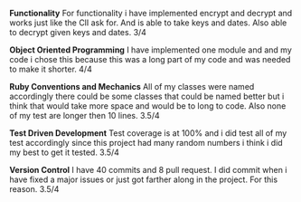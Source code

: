 **Functionality**
  For functionality i have implemented encrypt and decrypt and works just like the ClI ask for. And is able to take keys and dates. Also able to decrypt given keys and dates. 3/4  

**Object Oriented Programming**
  I have implemented one module and and my code i chose this because this was a long part of my code and was needed to make it shorter.  4/4

**Ruby Conventions and Mechanics**
  All of my classes were named accordingly there could be some classes that could be named better but i think that would take more space and would be to long to code. Also none of my test are longer then 10 lines. 3.5/4

**Test Driven Development**
  Test coverage is at 100% and i did test all of my test accordingly since this project had many random numbers i think i did my best to get it tested. 3.5/4

**Version Control**
I have 40 commits and 8 pull request. I did commit when i have fixed a major issues or just got farther along in the project. For this reason. 3.5/4

